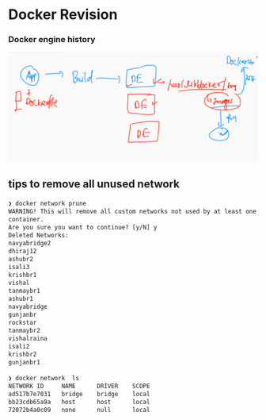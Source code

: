 # Docker Revision 

### Docker engine history 

<img src="rev.png">

## tips to remove all unused network 

```
❯ docker network prune
WARNING! This will remove all custom networks not used by at least one container.
Are you sure you want to continue? [y/N] y
Deleted Networks:
navyabridge2
dhiraj12
ashubr2
isali3
krishbr1
vishal
tanmaybr1
ashubr1
navyabridge
gunjanbr
rockstar
tanmaybr2
vishalraina
isali2
krishbr2
gunjanbr1

❯ docker network  ls
NETWORK ID     NAME      DRIVER    SCOPE
ad517b7e7031   bridge    bridge    local
bb23cdb65a9a   host      host      local
72072b4a0c09   none      null      local

```

